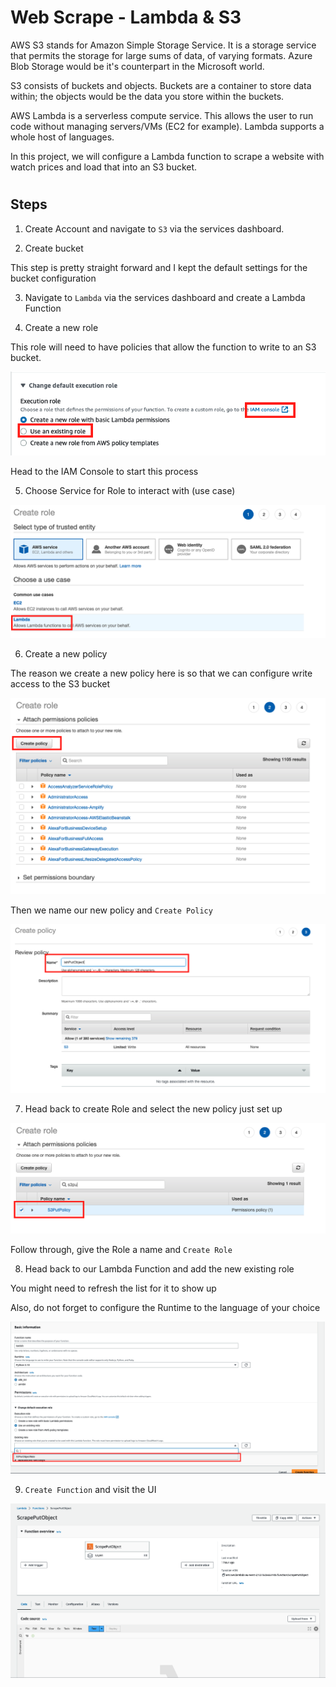 # Web Scrape - Lambda & S3

AWS S3 stands for Amazon Simple Storage Service. It is a storage service that permits the storage for large sums of data, of varying formats. Azure Blob Storage would be it's counterpart in the Microsoft world. 

S3 consists of buckets and objects. Buckets are a container to store data within; the objects would be the data you store within the buckets.

AWS Lambda is a serverless compute service. This allows the user to run code without managing servers/VMs (EC2 for example). Lambda supports a whole host of languages.

In this project, we will configure a Lambda function to scrape a website with watch prices and load that into an S3 bucket.

#

## Steps

1. Create Account and navigate to `S3` via the services dashboard. 

2. Create bucket

This step is pretty straight forward and I kept the default settings for the bucket configuration

3. Navigate to `Lambda` via the services dashboard and create a Lambda Function

4. Create a new role

This role will need to have policies that allow the function to write to an S3 bucket.

![Role](Images/RoleCreate.png)

Head to the IAM Console to start this process

5. Choose Service for Role to interact with (use case)

![LambdaRole](Images/LambdaRole.png)

6. Create a new policy

The reason we create a new policy here is so that we can configure write access to the S3 bucket

![NewPol](Images/NewPol.png)

Then we name our new policy and `Create Policy`

![namePol](Images/NamePol.png)

7. Head back to create Role and select the new policy just set up

![addPol](Images/RoleAddPol.png)

Follow through, give the Role a name and `Create Role`

8. Head back to our Lambda Function and add the new existing role

You might need to refresh the list for it to show up

Also, do not forget to configure the Runtime to the language of your choice

![selectRole](Images/SelectRole.png)

9. `Create Function` and visit the UI

![LambdaUI](Images/LambdaUI.png)